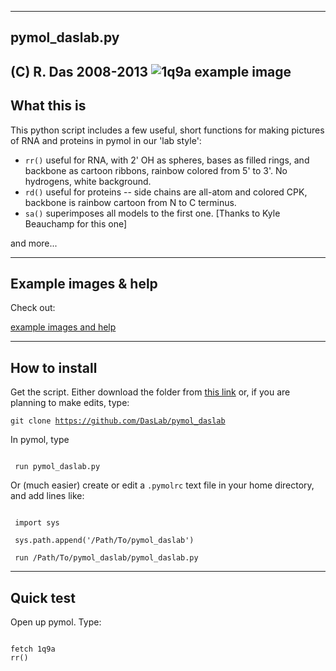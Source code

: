 -----------------------
 pymol_daslab.py    
-----------------------
(C) R. Das 2008-2013
![1q9a example image](https://raw.github.com/DasLab/pymol_daslab/master/1q9a.png)
------------
What this is
------------

This python script includes a few useful, short functions for making pictures of RNA and proteins in pymol in our 'lab style':

<ul>
<li><code>rr()</code>
 useful for RNA, with 2' OH as spheres, bases as filled rings, and backbone as cartoon ribbons, rainbow colored from 5' to 3'. No hydrogens, white background. 
</li>

<li>
<code>rd()</code>
 useful for proteins -- side chains are all-atom and colored CPK, backbone is rainbow cartoon from N to C terminus.
</li>

<li>
<code>sa()</code>
 superimposes all models to the first one. [Thanks to Kyle Beauchamp for this one]
</li>
</ul>

and more...

--------------
Example images & help
--------------
Check out: 

[example images and help](https://docs.google.com/document/d/1uWeEEGPjAceaw07ESf9bec-FrxW4Bx6jGaBqoHbSXuo/edit)


--------------
How to install
--------------

Get the script. Either download the folder from [this link](https://github.com/DasLab/pymol_daslab/archive/master.zip) or, if you are planning to make edits, type:

<code>git clone https://github.com/DasLab/pymol_daslab</code>

In pymol, type 

<code>
 run pymol_daslab.py
</code>

Or (much easier) create or edit a <code>.pymolrc</code> text file in your home directory, and add lines like:

<code>
 import sys
</code>

<code>
 sys.path.append('/Path/To/pymol_daslab')
</code>
 
<code>
 run /Path/To/pymol_daslab/pymol_daslab.py
</code>

--------------
Quick test
--------------

Open up pymol. Type:

<code>
fetch 1q9a
rr()
</code>

